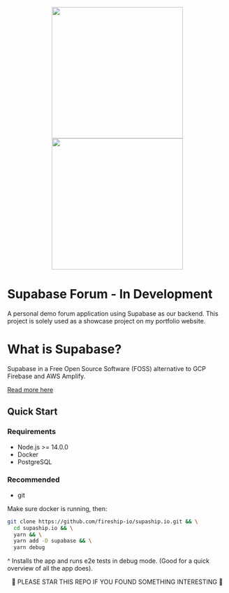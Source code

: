 <p align="center">
<img width="300" src="https://user-images.githubusercontent.com/9976294/205456753-ce61c188-d58f-413c-9aee-ce7de23b71d5.svg#gh-light-mode-only">
<img width="300" src="https://user-images.githubusercontent.com/9976294/205456801-9b38c496-f8f8-4fd9-92bf-4dcc12302806.svg#gh-dark-mode-only">
</p>

# Supabase Forum - In Development

A personal demo forum application using Supabase as our backend. 
This project is solely used as a showcase project on my portfolio website.

# What is Supabase?

Supabase in a Free Open Source Software (FOSS) alternative to GCP Firebase and AWS Amplify.

[Read more here](https://supabase.com/)

## Quick Start

### Requirements
* Node.js >= 14.0.0 
* Docker 
* PostgreSQL

### Recommended
* git


Make sure docker is running, then:

```bash
git clone https://github.com/fireship-io/supaship.io.git && \
  cd supaship.io && \
  yarn && \
  yarn add -D supabase && \
  yarn debug
```
^ Installs the app and runs e2e tests in debug mode. (Good for a quick overview of all the app does).

<p align="center">
🌟 PLEASE STAR THIS REPO IF YOU FOUND SOMETHING INTERESTING 🌟
</p>